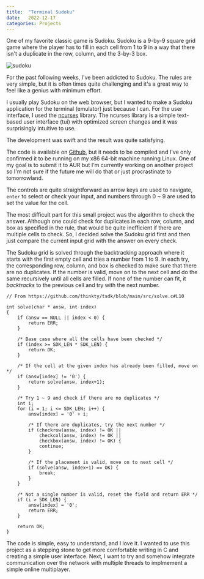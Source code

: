 ```yaml
---
title:  "Terminal Sudoku"
date:   2022-12-17
categories: Projects
---
```


One of my favorite classic game is Sudoku.
Sudoku is a 9-by-9 square grid game where the player has to fill in each cell from 1 to 9 in a way that there isn't a duplicate in the row, column, and the 3-by-3 box.

![sudoku](https://upload.wikimedia.org/wikipedia/commons/thumb/e/e0/Sudoku_Puzzle_by_L2G-20050714_standardized_layout.svg/1024px-Sudoku_Puzzle_by_L2G-20050714_standardized_layout.svg.png)

For the past following weeks, I've been addicted to Sudoku.
The rules are very simple, but it is often times quite challenging and it's a great way to feel like a genius with minimum effort.

I usually play Sudoku on the web browser, but I wanted to make a Sudoku application for the terminal (emulator) just because I can.
For the user interface, I used the [ncurses](https://en.wikipedia.org/wiki/Ncurses) library.
The ncurses library is a simple text-based user interface (tui) with optimized screen changes and it was surprisingly intuitive to use.

The development was swift and the result was quite satisfying.

<script id="asciicast-sfO3LFRV7c633hb33PNYm0rmU" src="https://asciinema.org/a/sfO3LFRV7c633hb33PNYm0rmU.js" async></script>

The code is available on [Github](https://github.com/thinkty/tsdk), but it needs to be compiled and I've only confirmed it to be running on my x86 64-bit machine running Linux.
One of my goal is to submit it to AUR but I'm currently working on another project so I'm not sure if the future me will do that or just procrastinate to tomorrowland.

The controls are quite straightforward as arrow keys are used to navigate, `enter` to select or check your input, and numbers through 0 ~ 9 are used to set the value for the cell.

The most difficult part for this small project was the algorithm to check the answer.
Although one could check for duplicates in each row, column, and box as specified in the rule, that would be quite inefficient if there are multiple cells to check.
So, I decided solve the Sudoku grid first and then just compare the current input grid with the answer on every check.

The Sudoku grid is solved through the backtracking approach where it starts with the first empty cell and tries a number from 1 to 9.
In each try, the corresponding row, column, and box is checked to make sure that there are no duplicates.
If the number is valid, move on to the next cell and do the same recursively until all cells are filled.
If none of the number can fit, it *backtracks* to the previous cell and try with the next number.

```
// From https://github.com/thinkty/tsdk/blob/main/src/solve.c#L10

int solve(char * answ, int index)
{
	if (answ == NULL || index < 0) {
		return ERR;
	}

	/* Base case where all the cells have been checked */
	if (index >= SDK_LEN * SDK_LEN) {
		return OK;
	}

	/* If the cell at the given index has already been filled, move on */
	if (answ[index] != '0') {
		return solve(answ, index+1);
	}

	/* Try 1 ~ 9 and check if there are no duplicates */
	int i;
	for (i = 1; i <= SDK_LEN; i++) {
		answ[index] = '0' + i;

		/* If there are duplicates, try the next number */
		if (checkrow(answ, index) != OK ||
			checkcol(answ, index) != OK ||
			checkbox(answ, index) != OK) {
			continue;
		}

		/* If the placement is valid, move on to next cell */
		if (solve(answ, index+1) == OK) {
			break;
		}
	}

	/* Not a single number is valid, reset the field and return ERR */
	if (i > SDK_LEN) {
		answ[index] = '0';
		return ERR;
	}

	return OK;
}
```

The code is simple, easy to understand, and I love it.
I wanted to use this project as a stepping stone to get more comfortable writing in C and creating a simple user interface.
Next, I want to try and somehow integrate communication over the network with multiple threads to implmement a simple online multiplayer. 

